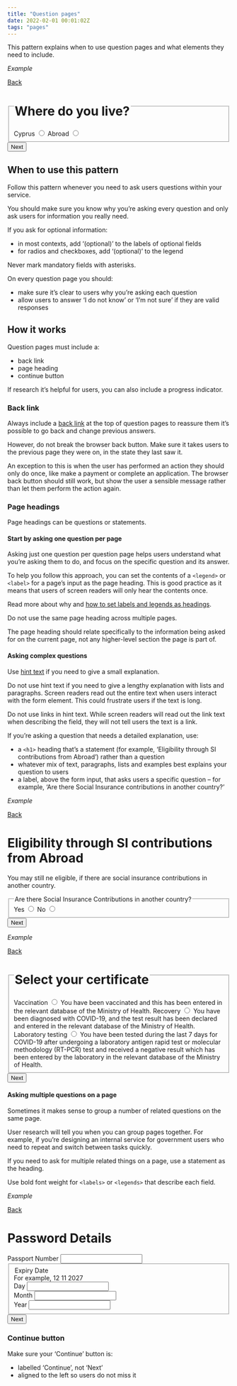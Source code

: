 ```yaml
---
title: "Question pages"
date: 2022-02-01 00:01:02Z
tags: "pages"
---
```

This pattern explains when to use question pages and what elements they need to include. 

*Example*
<div class="govcy-container govcy-p-4  govcy-br-1 govcy-br-standard govcy-mb-4">
<!--beforeMain-->
<section class="govcy-container govcy-mb-4" id="beforeMainContainer">
    <span class="bi bi-chevron-left"></span>
    <a href="#" class="govcy-back-link">Back</a>
</section>
<!--main-->
<main class="govcy-container" id="mainContainer">
    <form action="" class="govcy-form" novalidate>
        <fieldset class="govcy-fieldset govcy-mb-4">
            <legend class="govcy-legend"><h1>Where do you live?</h1></legend>
            <div class="govcy-form-control">
                <label class="govcy-radio">Cyprus
                    <input class="govcy-radio-input" type="radio" name="radio">
                    <span class="govcy-radio-checked"></span>
                </label>
                <label class="govcy-radio">Abroad
                    <input class="govcy-radio-input" type="radio" name="radio">
                    <span class="govcy-radio-checked"></span>
                </label>
            </div>
        </fieldset>
    <button type="button" class="govcy-btn-primary govcy-mb-4">Next</button>
    </form>
</main>
</div>

## When to use this pattern
Follow this pattern whenever you need to ask users questions within your service.

You should make sure you know why you’re asking every question and only ask users for information you really need.

If you ask for optional information:
- in most contexts, add ‘(optional)’ to the labels of optional fields
- for radios and checkboxes, add ‘(optional)’ to the legend

Never mark mandatory fields with asterisks.

On every question page you should:
- make sure it’s clear to users why you’re asking each question
- allow users to answer ‘I do not know’ or ‘I’m not sure’ if they are valid responses

## How it works
Question pages must include a:
- back link
- page heading
- continue button

If research it’s helpful for users, you can also include a progress indicator.

### Back link
Always include a [back link](../../components/back_link) at the top of question pages to reassure them it’s possible to go back and change previous answers.

However, do not break the browser back button. Make sure it takes users to the previous page they were on, in the state they last saw it.

An exception to this is when the user has performed an action they should only do once, like make a payment or complete an application. The browser back button should still work, but show the user a sensible message rather than let them perform the action again.

### Page headings
Page headings can be questions or statements.

#### Start by asking one question per page
Asking just one question per question page helps users understand what you’re asking them to do, and focus on the specific question and its answer.

To help you follow this approach, you can set the contents of a `<legend>` or `<label>` for a page’s input as the page heading. This is good practice as it means that users of screen readers will only hear the contents once.

Read more about why and [how to set labels and legends as headings](../labels_and_legend_headings).

Do not use the same page heading across multiple pages.

The page heading should relate specifically to the information being asked for on the current page, not any higher-level section the page is part of.

#### Asking complex questions
Use [hint text](../hint_text) if you need to give a small explanation. 

Do not use hint text if you need to give a lengthy explanation with lists and paragraphs. Screen readers read out the entire text when users interact with the form element. This could frustrate users if the text is long.

Do not use links in hint text. While screen readers will read out the link text when describing the field, they will not tell users the text is a link.

If you’re asking a question that needs a detailed explanation, use:
- a `<h1>` heading that’s a statement (for example, ‘Eligibility through SI contributions from Abroad’) rather than a question
- whatever mix of text, paragraphs, lists and examples best explains your question to users
- a label, above the form input, that asks users a specific question – for example, ‘Are there Social Insurance contributions in another country?’

*Example*
<div class="govcy-container govcy-p-4  govcy-br-1 govcy-br-standard govcy-mb-4">
<!--beforeMain-->
<section class="govcy-container govcy-mb-4" id="beforeMainContainer">
    <span class="bi bi-chevron-left"></span>
    <a href="#" class="govcy-back-link">Back</a>
</section>
<!--main-->
<main class="govcy-container" id="mainContainer">
    <h1>Eligibility through SI contributions from Abroad</h1>
    <p>You may still ne eligible, if there are social insurance contributions in another country.</p>
    <form action="" class="govcy-form" novalidate>
        <fieldset class="govcy-fieldset govcy-mb-4">
            <legend class="govcy-legend">Are there Social Insurance Contributions in another country?</legend>
            <div class="govcy-form-control">
                <label class="govcy-radio">Yes
                    <input class="govcy-radio-input" type="radio" name="radio">
                    <span class="govcy-radio-checked"></span>
                </label>
                <label class="govcy-radio">No
                    <input class="govcy-radio-input" type="radio" name="radio">
                    <span class="govcy-radio-checked"></span>
                </label>
            </div>
        </fieldset>
    <button type="button" class="govcy-btn-primary govcy-mb-4">Next</button>
    </form>
</main>
</div>

*Example*
<div class="govcy-container govcy-p-4  govcy-br-1 govcy-br-standard govcy-mb-4">
<!--beforeMain-->
<section class="govcy-container govcy-mb-4" id="beforeMainContainer">
    <span class="bi bi-chevron-left"></span>
    <a href="#" class="govcy-back-link">Back</a>
</section>
<!--main-->
<main class="govcy-container" id="mainContainer">
    <form action="" class="govcy-form" novalidate>
        <fieldset class="govcy-fieldset">
            <legend class="govcy-legend"><h1>Select your certificate</h1></legend>
            <div class="govcy-form-control">
                <label class="govcy-radio">Vaccination
                    <input class="govcy-radio-input" type="radio" name="radio">
                    <span class="govcy-radio-checked"></span>
                    <span class="govcy-hint govcy-mt-2">You have been vaccinated and this has been entered in the relevant database of the Ministry of Health.</span>
                </label>
                <label class="govcy-radio">Recovery
                    <input class="govcy-radio-input" type="radio" name="radio">
                    <span class="govcy-radio-checked"></span>
                    <span class="govcy-hint govcy-mt-2">You have been diagnosed with COVID-19, and the test result has been declared and entered in the relevant database of the Ministry of Health.</span>
                </label>
                <label class="govcy-radio">Laboratory testing
                    <input class="govcy-radio-input" type="radio" name="radio">
                    <span class="govcy-radio-checked"></span>
                    <span class="govcy-hint govcy-mt-2">You have been tested during the last 7 days for COVID-19 after undergoing a laboratory antigen rapid test or molecular methodology (RT-PCR) test and received a negative result which has been entered by the laboratory in the relevant database of the Ministry of Health.</span>
                </label>
            </div>
        </fieldset>
        <button type="button" class="govcy-btn-primary govcy-mb-4">Next</button>
    </form>
</main>
</div>

#### Asking multiple questions on a page
Sometimes it makes sense to group a number of related questions on the same page.

User research will tell you when you can group pages together. For example, if you’re designing an internal service for government users who need to repeat and switch between tasks quickly.

If you need to ask for multiple related things on a page, use a statement as the heading.

Use bold font weight for `<labels>` or `<legends>` that describe each field.

*Example*
<div class="govcy-container govcy-p-4  govcy-br-1 govcy-br-standard govcy-mb-4">
<!--beforeMain-->
<section class="govcy-container govcy-mb-4" id="beforeMainContainer">
    <span class="bi bi-chevron-left"></span>
    <a href="#" class="govcy-back-link">Back</a>
</section>
<!--main-->
<main class="govcy-container" id="mainContainer">
    <h1>Password Details</h1>
    <form action="" class="govcy-form" novalidate>
        <div class="govcy-form-control govcy-mb-4">
        <label class="govcy-label" for="passport">Passport Number</label>
        <input type="text" class="govcy-text-input" spellcheck="false" pattern="[0-9]*" inputmode="numeric" id="passport">
    </div>
    <fieldset class="govcy-fieldset govcy-mb-4">
        <div class="govcy-form-control">
            <legend class="govcy-label govcy-mb-1">Expiry Date</legend>
            <span class="govcy-hint govcy-mb-3">For example, 12 11 2027</span>
            <div class="govcy-d-flex">
                <div class="govcy-d-block">
                    <label class="govcy-label govcy-mb-1 govcy-fw-normal govcy-mb-2" for="day">Day</label>
                    <input class="govcy-text-input govcy-text-input-char_3 govcy-p-2" placeholder="" maxlength="2" type="text" maxlength="2" pattern="[0-9]*" inputmode="numeric" id="day">
                </div>
                <div class="govcy-d-block govcy-ml-2">
                    <label class="govcy-label govcy-mb-1 govcy-fw-normal govcy-mb-2" for="month">Month</label>
                    <input class="govcy-text-input govcy-text-input-char_3 govcy-p-2" placeholder="" maxlength="2" type="text" maxlength="2" pattern="[0-9]*" inputmode="numeric" id="month">
                </div>
                <div class="govcy-d-block govcy-ml-2">
                    <label class="govcy-label govcy-mb-1 govcy-fw-normal govcy-mb-2" for="year">Year</label>
                    <input class="govcy-text-input govcy-text-input-char_6 govcy-p-3" placeholder="" maxlength="4" type="text" maxlength="2" pattern="[0-9]*" inputmode="numeric" id="year">
                </div>
            </div>
        </div>
    </fieldset>    
    <button type="button" class="govcy-btn-primary govcy-mb-4">Next</button>
    </form>
</main>
</div>

### Continue button
Make sure your ‘Continue’ button is:
- labelled ‘Continue’, not ‘Next’
- aligned to the left so users do not miss it
